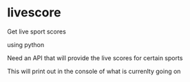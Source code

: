 # livescore
Get live sport scores


using python

Need an API that will provide the live scores for certain sports

This will print out in the console of what is currenlty going on
